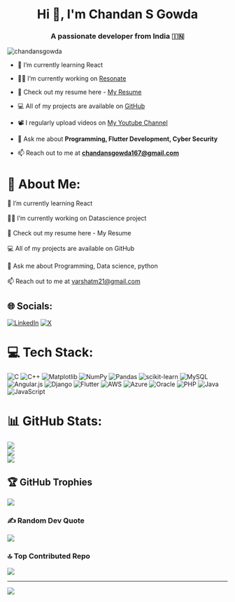 <h1 align="center">Hi 👋, I'm Chandan S Gowda</h1>
<h3 align="center">A passionate developer from India 🇮🇳 </h3>

<p align="left"> <img src="https://komarev.com/ghpvc/?username=chandansgowda&label=Profile%20views&color=0e75b6&style=flat" alt="chandansgowda" /> </p>

- 🌱 I’m currently learning React 

- 👨‍💻 I’m currently working on [Resonate](https://github.com/AOSSIE-Org/Resonate)

- 📑 Check out my resume here - [My Resume](https://drive.google.com/file/d/1cqQxCZ8R79Ana1q__tD0HKBmPm72UKmZ/view)

- 💻 All of my projects are available on [GitHub](https://github.com/chandansgowda)

- 📽️ I regularly upload videos on  [My Youtube  Channel](https://www.youtube.com/channel/UCXsJfVdrjqJUj6W291InuTg)

- 💬 Ask me about **Programming, Flutter Development, Cyber Security**

- 📫 Reach out to me at **chandansgowda167@gmail.com**

# 💫 About Me:
🌱 I’m currently learning React<br><br>👨‍💻 I’m currently working on Datascience project<br><br>📑 Check out my resume here - My Resume<br><br>💻 All of my projects are available on GitHub<br><br>💬 Ask me about Programming, Data science, python<br><br>📫 Reach out to me at varshatm21@gmail.com


## 🌐 Socials:
[![LinkedIn](https://img.shields.io/badge/LinkedIn-%230077B5.svg?logo=linkedin&logoColor=white)](https://linkedin.com/in/https://www.linkedin.com/in/varshatm218) [![X](https://img.shields.io/badge/X-black.svg?logo=X&logoColor=white)](https://x.com/https://twitter.com/varsha_TM218?s=09) 

# 💻 Tech Stack:
![C](https://img.shields.io/badge/c-%2300599C.svg?style=for-the-badge&logo=c&logoColor=white) ![C++](https://img.shields.io/badge/c++-%2300599C.svg?style=for-the-badge&logo=c%2B%2B&logoColor=white) ![Matplotlib](https://img.shields.io/badge/Matplotlib-%23ffffff.svg?style=for-the-badge&logo=Matplotlib&logoColor=black) ![NumPy](https://img.shields.io/badge/numpy-%23013243.svg?style=for-the-badge&logo=numpy&logoColor=white) ![Pandas](https://img.shields.io/badge/pandas-%23150458.svg?style=for-the-badge&logo=pandas&logoColor=white) ![scikit-learn](https://img.shields.io/badge/scikit--learn-%23F7931E.svg?style=for-the-badge&logo=scikit-learn&logoColor=white) ![MySQL](https://img.shields.io/badge/mysql-4479A1.svg?style=for-the-badge&logo=mysql&logoColor=white) ![Angular.js](https://img.shields.io/badge/angular.js-%23E23237.svg?style=for-the-badge&logo=angularjs&logoColor=white) ![Django](https://img.shields.io/badge/django-%23092E20.svg?style=for-the-badge&logo=django&logoColor=white) ![Flutter](https://img.shields.io/badge/Flutter-%2302569B.svg?style=for-the-badge&logo=Flutter&logoColor=white) ![AWS](https://img.shields.io/badge/AWS-%23FF9900.svg?style=for-the-badge&logo=amazon-aws&logoColor=white) ![Azure](https://img.shields.io/badge/azure-%230072C6.svg?style=for-the-badge&logo=microsoftazure&logoColor=white) ![Oracle](https://img.shields.io/badge/Oracle-F80000?style=for-the-badge&logo=oracle&logoColor=white) ![PHP](https://img.shields.io/badge/php-%23777BB4.svg?style=for-the-badge&logo=php&logoColor=white) ![Java](https://img.shields.io/badge/java-%23ED8B00.svg?style=for-the-badge&logo=openjdk&logoColor=white) ![JavaScript](https://img.shields.io/badge/javascript-%23323330.svg?style=for-the-badge&logo=javascript&logoColor=%23F7DF1E)
# 📊 GitHub Stats:
![](https://github-readme-stats.vercel.app/api?username=varshatm218&theme=blueberry&hide_border=true&include_all_commits=false&count_private=false)<br/>
![](https://github-readme-streak-stats.herokuapp.com/?user=varshatm218&theme=blueberry&hide_border=true)<br/>
![](https://github-readme-stats.vercel.app/api/top-langs/?username=varshatm218&theme=blueberry&hide_border=true&include_all_commits=false&count_private=false&layout=compact)

## 🏆 GitHub Trophies
![](https://github-profile-trophy.vercel.app/?username=varshatm218&theme=default_repocard&no-frame=false&no-bg=true&margin-w=4)

### ✍️ Random Dev Quote
![](https://quotes-github-readme.vercel.app/api?type=horizontal&theme=dark)

### 🔝 Top Contributed Repo
![](https://github-contributor-stats.vercel.app/api?username=varshatm218&limit=5&theme=dark&combine_all_yearly_contributions=true)

---
[![](https://visitcount.itsvg.in/api?id=varshatm218&icon=0&color=1)](https://visitcount.itsvg.in)

<!-- Proudly created with GPRM ( https://gprm.itsvg.in ) -->
